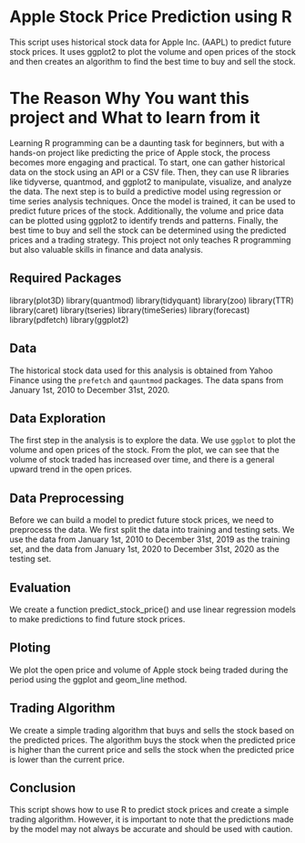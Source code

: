 # Apple Stock Price Prediction using R

This script uses historical stock data for Apple Inc. (AAPL) to predict future stock prices. It uses ggplot2 to plot the volume and open prices of the stock and then creates an algorithm to find the best time to buy and sell the stock.

# The Reason Why You want this project and What to learn from it

Learning R programming can be a daunting task for beginners, but with a hands-on project like predicting the price of Apple stock, the process becomes more engaging and practical. To start, one can gather historical data on the stock using an API or a CSV file. Then, they can use R libraries like tidyverse, quantmod, and ggplot2 to manipulate, visualize, and analyze the data. The next step is to build a predictive model using regression or time series analysis techniques. Once the model is trained, it can be used to predict future prices of the stock. Additionally, the volume and price data can be plotted using ggplot2 to identify trends and patterns. Finally, the best time to buy and sell the stock can be determined using the predicted prices and a trading strategy. This project not only teaches R programming but also valuable skills in finance and data analysis.

## Required Packages

library(plot3D)
library(quantmod)
library(tidyquant)
library(zoo)
library(TTR)
library(caret)
library(tseries)
library(timeSeries)
library(forecast)
library(pdfetch)
library(ggplot2)

## Data

The historical stock data used for this analysis is obtained from Yahoo Finance using the `prefetch` and `qauntmod` packages. The data spans from January 1st, 2010 to December 31st, 2020.

## Data Exploration

The first step in the analysis is to explore the data. We use `ggplot` to plot the volume and open prices of the stock. From the plot, we can see that the volume of stock traded has increased over time, and there is a general upward trend in the open prices.

## Data Preprocessing

Before we can build a model to predict future stock prices, we need to preprocess the data. We first split the data into training and testing sets. We use the data from January 1st, 2010 to December 31st, 2019 as the training set, and the data from January 1st, 2020 to December 31st, 2020 as the testing set.

## Evaluation
We create a function predict_stock_price() and use linear regression models to make predictions to find future stock prices.

## Ploting
We plot the open price and volume of Apple stock being traded during the period using the ggplot and geom_line method.

## Trading Algorithm

We create a simple trading algorithm that buys and sells the stock based on the predicted prices. The algorithm buys the stock when the predicted price is higher than the current price and sells the stock when the predicted price is lower than the current price.

## Conclusion

This script shows how to use R to predict stock prices and create a simple trading algorithm. However, it is important to note that the predictions made by the model may not always be accurate and should be used with caution.
